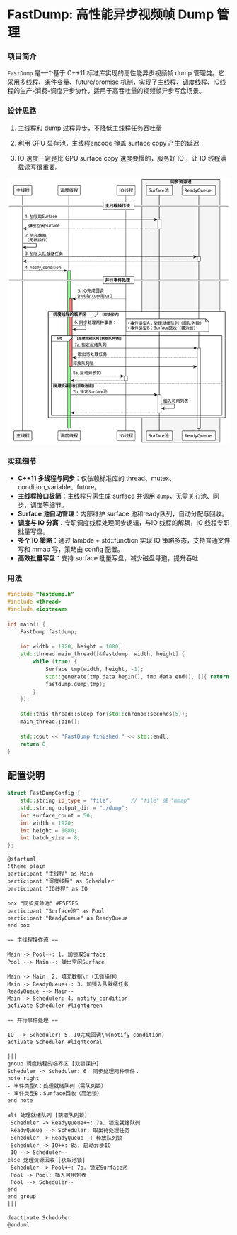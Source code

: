 # FastDump: 高性能异步视频帧 Dump 管理

### 项目简介

`FastDump` 是一个基于 C++11 标准库实现的高性能异步视频帧 dump 管理类。它采用多线程、条件变量、future/promise 机制，实现了主线程、调度线程、IO线程的生产-消费-调度异步协作，适用于高吞吐量的视频帧异步写盘场景。

### 设计思路

1. 主线程和 dump 过程异步，不降低主线程任务吞吐量

2. 利用 GPU 显存池，主线程encode 掩盖 surface copy 产生的延迟

3. IO 速度一定是比 GPU surface copy 速度要慢的，服务好 IO ，让 IO 线程满载读写很重要。

![plantuml-diagram-1747232450549](./assets/plantuml-diagram-1747232450549.svg)

### 实现细节

- **C++11 多线程与同步**：仅依赖标准库的 thread、mutex、condition_variable、future。
- **主线程接口极简**：主线程只需生成 surface 并调用 `dump`，无需关心池、同步、调度等细节。
- **Surface 池自动管理**：内部维护 surface 池和ready队列，自动分配与回收。
- **调度与 IO 分离**：专职调度线程处理同步逻辑，与IO 线程的解耦，IO 线程专职批量写盘。
- **多个 IO 策略**：通过 lambda + std::function 实现 IO 策略多态，支持普通文件写和 mmap 写，策略由 config 配置。
- **高效批量写盘**：支持 surface 批量写盘，减少磁盘寻道，提升吞吐

### 用法

```cpp
#include "fastdump.h"
#include <thread>
#include <iostream>

int main() {
    FastDump fastdump;

    int width = 1920, height = 1080;
    std::thread main_thread([&fastdump, width, height] {
        while (true) {
            Surface tmp(width, height, -1);
            std::generate(tmp.data.begin(), tmp.data.end(), []{ return rand() % 256; });
            fastdump.dump(tmp);
        }
    });

    std::this_thread::sleep_for(std::chrono::seconds(5));
    main_thread.join();

    std::cout << "FastDump finished." << std::endl;
    return 0;
}
```

## 配置说明

```cpp
struct FastDumpConfig {
    std::string io_type = "file";      // "file" 或 "mmap"
    std::string output_dir = "./dump";
    int surface_count = 50;
    int width = 1920;
    int height = 1080;
    int batch_size = 8;
};
```

``` plantuml
@startuml
!theme plain
participant "主线程" as Main
participant "调度线程" as Scheduler
participant "IO线程" as IO

box "同步资源池" #F5F5F5
participant "Surface池" as Pool
participant "ReadyQueue" as ReadyQueue
end box

== 主线程操作流 ==

Main -> Pool++: 1. 加锁取Surface
Pool --> Main--: 弹出空闲Surface

Main -> Main: 2. 填充数据\n（无锁操作）
Main -> ReadyQueue++: 3. 加锁入队就绪任务
ReadyQueue --> Main-- 
Main -> Scheduler: 4. notify_condition
activate Scheduler #lightgreen

== 并行事件处理 ==

IO --> Scheduler: 5. IO完成回调\n(notify_condition)
activate Scheduler #lightcoral

|||
group 调度线程的临界区 [双锁保护]
Scheduler -> Scheduler: 6. 同步处理两种事件：
note right
- 事件类型A：处理就绪队列（需队列锁）
- 事件类型B：Surface回收（需池锁）
end note

alt 处理就绪队列 [获取队列锁]
 Scheduler -> ReadyQueue++: 7a. 锁定就绪队列
 ReadyQueue --> Scheduler: 取出待处理任务
 Scheduler -> ReadyQueue--: 释放队列锁
 Scheduler -> IO++: 8a. 启动异步IO
 IO --> Scheduler--
else 处理资源回收 [获取池锁]
 Scheduler -> Pool++: 7b. 锁定Surface池
 Pool -> Pool: 插入可用列表
 Pool --> Scheduler--
end
end group
|||

deactivate Scheduler
@enduml

```


